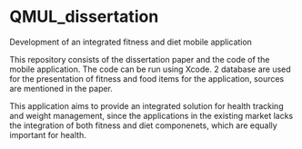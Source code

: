# QMUL_dissertation
Development of an integrated fitness and diet mobile application 

This repository consists of the dissertation paper and the code of the mobile application. The code can be run using Xcode. 
2 database are used for the presentation of fitness and food items for the application, sources are mentioned in the paper. 

This application aims to provide an integrated solution for health tracking and weight management, since the applications in the existing market lacks the integration of both fitness and diet componenets, which are equally important for health. 

